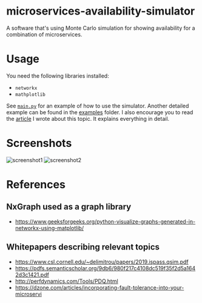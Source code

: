 # microservices-availability-simulator
A software that's using Monte Carlo simulation for showing availability for a combination of microservices.

# Usage
You need the following libraries installed:
- `networkx`
- `mathplotlib`

See [`main.py`](main.py) for an example of how to use the simulator.
Another detailed example can be found in the [examples](examples/README.md) folder.
I also encourage you to read the [article](https://dzone.com/articles/incorporating-fault-tolerance-into-your-microservi)
I wrote about this topic. It explains everything in detail.

# Screenshots
![screenshot1](docs/service_dependency_graph.png)
![screenshot2](docs/service_dependency_graph_shared_cache.png)

# References

## NxGraph used as a graph library
- https://www.geeksforgeeks.org/python-visualize-graphs-generated-in-networkx-using-matplotlib/


## Whitepapers describing relevant topics
- https://www.csl.cornell.edu/~delimitrou/papers/2019.ispass.qsim.pdf
- https://pdfs.semanticscholar.org/9db6/980f217c4108dc519f35f2d5a1642d3c1421.pdf
- http://perfdynamics.com/Tools/PDQ.html
- https://dzone.com/articles/incorporating-fault-tolerance-into-your-microservi